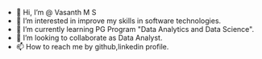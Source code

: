 - 👋 Hi, I’m @ Vasanth M S
- 👀 I’m interested in improve my skills in software technologies.
- 🌱 I’m currently learning PG Program "Data Analytics and Data Science".
- 💞️ I’m looking to collaborate as Data Analyst.
- 📫 How to reach me by github,linkedin profile. 

<!---
Vasanth-1999/Vasanth-1999 is a ✨ special ✨ repository because its `README.md` (this file) appears on your GitHub profile.
You can click the Preview link to take a look at your changes.
--->
